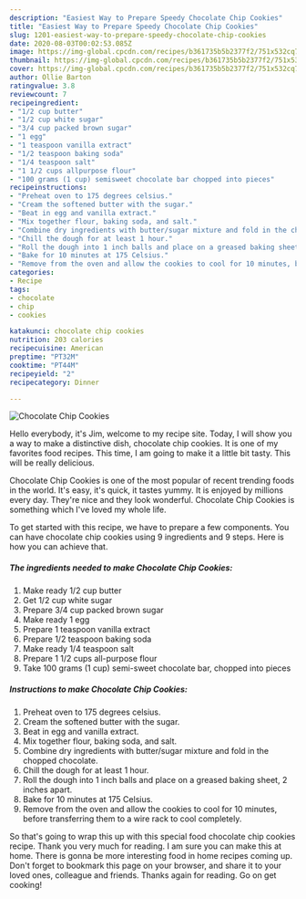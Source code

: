 ```yaml
---
description: "Easiest Way to Prepare Speedy Chocolate Chip Cookies"
title: "Easiest Way to Prepare Speedy Chocolate Chip Cookies"
slug: 1201-easiest-way-to-prepare-speedy-chocolate-chip-cookies
date: 2020-08-03T00:02:53.085Z
image: https://img-global.cpcdn.com/recipes/b361735b5b2377f2/751x532cq70/chocolate-chip-cookies-recipe-main-photo.jpg
thumbnail: https://img-global.cpcdn.com/recipes/b361735b5b2377f2/751x532cq70/chocolate-chip-cookies-recipe-main-photo.jpg
cover: https://img-global.cpcdn.com/recipes/b361735b5b2377f2/751x532cq70/chocolate-chip-cookies-recipe-main-photo.jpg
author: Ollie Barton
ratingvalue: 3.8
reviewcount: 7
recipeingredient:
- "1/2 cup butter"
- "1/2 cup white sugar"
- "3/4 cup packed brown sugar"
- "1 egg"
- "1 teaspoon vanilla extract"
- "1/2 teaspoon baking soda"
- "1/4 teaspoon salt"
- "1 1/2 cups allpurpose flour"
- "100 grams (1 cup) semisweet chocolate bar chopped into pieces"
recipeinstructions:
- "Preheat oven to 175 degrees celsius."
- "Cream the softened butter with the sugar."
- "Beat in egg and vanilla extract."
- "Mix together flour, baking soda, and salt."
- "Combine dry ingredients with butter/sugar mixture and fold in the chopped chocolate."
- "Chill the dough for at least 1 hour."
- "Roll the dough into 1 inch balls and place on a greased baking sheet, 2 inches apart."
- "Bake for 10 minutes at 175 Celsius."
- "Remove from the oven and allow the cookies to cool for 10 minutes, before transferring them to a wire rack to cool completely."
categories:
- Recipe
tags:
- chocolate
- chip
- cookies

katakunci: chocolate chip cookies 
nutrition: 203 calories
recipecuisine: American
preptime: "PT32M"
cooktime: "PT44M"
recipeyield: "2"
recipecategory: Dinner

---
```



![Chocolate Chip Cookies](https://img-global.cpcdn.com/recipes/b361735b5b2377f2/751x532cq70/chocolate-chip-cookies-recipe-main-photo.jpg)

Hello everybody, it's Jim, welcome to my recipe site. Today, I will show you a way to make a distinctive dish, chocolate chip cookies. It is one of my favorites food recipes. This time, I am going to make it a little bit tasty. This will be really delicious.



Chocolate Chip Cookies is one of the most popular of recent trending foods in the world. It's easy, it's quick, it tastes yummy. It is enjoyed by millions every day. They're nice and they look wonderful. Chocolate Chip Cookies is something which I've loved my whole life.


To get started with this recipe, we have to prepare a few components. You can have chocolate chip cookies using 9 ingredients and 9 steps. Here is how you can achieve that.

<!--inarticleads1-->

##### The ingredients needed to make Chocolate Chip Cookies:

1. Make ready 1/2 cup butter
1. Get 1/2 cup white sugar
1. Prepare 3/4 cup packed brown sugar
1. Make ready 1 egg
1. Prepare 1 teaspoon vanilla extract
1. Prepare 1/2 teaspoon baking soda
1. Make ready 1/4 teaspoon salt
1. Prepare 1 1/2 cups all-purpose flour
1. Take 100 grams (1 cup) semi-sweet chocolate bar, chopped into pieces




<!--inarticleads2-->

##### Instructions to make Chocolate Chip Cookies:

1. Preheat oven to 175 degrees celsius.
1. Cream the softened butter with the sugar.
1. Beat in egg and vanilla extract.
1. Mix together flour, baking soda, and salt.
1. Combine dry ingredients with butter/sugar mixture and fold in the chopped chocolate.
1. Chill the dough for at least 1 hour.
1. Roll the dough into 1 inch balls and place on a greased baking sheet, 2 inches apart.
1. Bake for 10 minutes at 175 Celsius.
1. Remove from the oven and allow the cookies to cool for 10 minutes, before transferring them to a wire rack to cool completely.




So that's going to wrap this up with this special food chocolate chip cookies recipe. Thank you very much for reading. I am sure you can make this at home. There is gonna be more interesting food in home recipes coming up. Don't forget to bookmark this page on your browser, and share it to your loved ones, colleague and friends. Thanks again for reading. Go on get cooking!
